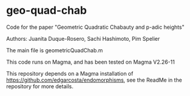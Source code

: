 # geo-quad-chab
Code for the paper "Geometric Quadratic Chabauty and p-adic heights"

Authors: Juanita Duque-Rosero, Sachi Hashimoto, Pim Spelier

The main file is geometricQuadChab.m

This code runs on Magma, and has been tested on Magma V2.26-11

This repository depends on a Magma installation of <https://github.com/edgarcosta/endomorphisms>, see the ReadMe in the repository for more details.

